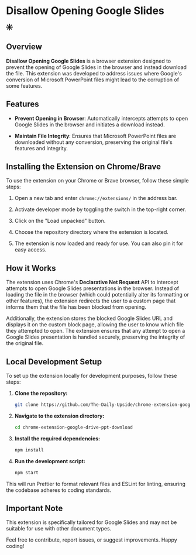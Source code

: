 # Disallow Opening Google Slides

![Icon](icon.png)

## Overview

**Disallow Opening Google Slides** is a browser extension designed to prevent the opening of Google Slides in the browser and instead download the file. This extension was developed to address issues where Google's conversion of Microsoft PowerPoint files might lead to the corruption of some features.

## Features

-   **Prevent Opening in Browser**: Automatically intercepts attempts to open Google Slides in the browser and initiates a download instead.

-   **Maintain File Integrity**: Ensures that Microsoft PowerPoint files are downloaded without any conversion, preserving the original file's features and integrity.

## Installing the Extension on Chrome/Brave

To use the extension on your Chrome or Brave browser, follow these simple steps:

1. Open a new tab and enter `chrome://extensions/` in the address bar.

2. Activate developer mode by toggling the switch in the top-right corner.

3. Click on the "Load unpacked" button.

4. Choose the repository directory where the extension is located.

5. The extension is now loaded and ready for use. You can also pin it for easy access.

## How it Works

The extension uses Chrome's **Declarative Net Request** API to intercept attempts to open Google Slides presentations in the browser. Instead of loading the file in the browser (which could potentially alter its formatting or other features), the extension redirects the user to a custom page that informs them that the file has been blocked from opening.

Additionally, the extension stores the blocked Google Slides URL and displays it on the custom block page, allowing the user to know which file they attempted to open. The extension ensures that any attempt to open a Google Slides presentation is handled securely, preserving the integrity of the original file.

## Local Development Setup

To set up the extension locally for development purposes, follow these steps:

1. **Clone the repository:**

    ```bash
    git clone https://github.com/The-Daily-Upside/chrome-extension-google-drive-ppt-download.git
    ```

2. **Navigate to the extension directory:**

    ```bash
    cd chrome-extension-google-drive-ppt-download
    ```

3. **Install the required dependencies:**

    ```bash
    npm install
    ```

4. **Run the development script:**
    ```bash
    npm start
    ```

This will run Prettier to format relevant files and ESLint for linting, ensuring the codebase adheres to coding standards.

## Important Note

This extension is specifically tailored for Google Slides and may not be suitable for use with other document types.

Feel free to contribute, report issues, or suggest improvements. Happy coding!
